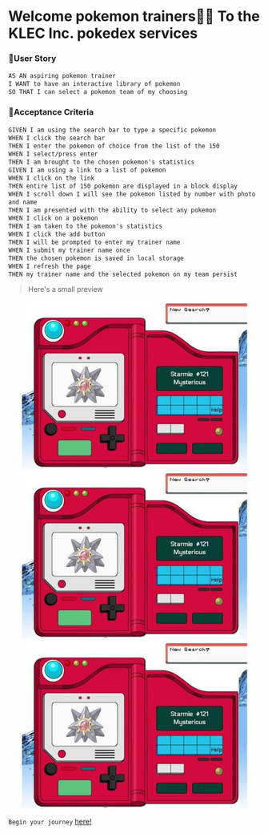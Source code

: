 # Welcome pokemon trainers🏋️‍♂️ To the KLEC Inc. pokedex services

### 💠User Story 
```
AS AN aspiring pokemon trainer
I WANT to have an interactive library of pokemon
SO THAT I can select a pokemon team of my choosing 
```

### 💠Acceptance Criteria

```
GIVEN I am using the search bar to type a specific pokemon
WHEN I click the search bar
THEN I enter the pokemon of choice from the list of the 150
WHEN I select/press enter
THEN I am brought to the chosen pokemon's statistics
GIVEN I am using a link to a list of pokemon
WHEN I click on the link
THEN entire list of 150 pokemon are displayed in a block display
WHEN I scroll down I will see the pokemon listed by number with photo and name
THEN I am presented with the ability to select any pokemon
WHEN I click on a pokemon
THEN I am taken to the pokemon's statistics
WHEN I click the add button
THEN I will be prompted to enter my trainer name
WHEN I submit my trainer name once
THEN the chosen pokemon is saved in local storage
WHEN I refresh the page
THEN my trainer name and the selected pokemon on my team persist

```


> Here's a small preview



![pokedex mock-up](https://raw.githubusercontent.com/VAalchemist/KLEC-search-inc/main/assets/images/pokedex%20stand%20in.jpg)
![pokedex mock-up](https://raw.githubusercontent.com/VAalchemist/KLEC-search-inc/main/assets/images/pokedex%20stand%20in.jpg)
![pokedex mock-up](https://raw.githubusercontent.com/VAalchemist/KLEC-search-inc/main/assets/images/pokedex%20stand%20in.jpg)


 `Begin your journey` [here!](https://vaalchemist.github.io/KLEC-search-inc/)